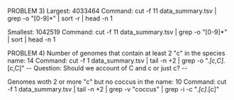 
PROBLEM 3)
Largest: 4033464
Command: cut -f 11 data_summary.tsv | grep -o "[0-9]*" | sort -r | head -n 1

Smallest: 1042519
Command: cut -f 11 data_summary.tsv | grep -o "[0-9]*" | sort | head -n 1

PROBLEM 4)
Number of genomes that contain at least 2 "c" in the species name: 14
Command: cut -f 1 data_summary.tsv | tail -n +2 | grep -o ".*[c,C].*[c,C]"
-- Question: Should we account of C and c or just c? --

Genomes woth 2 or more "c" but no coccus in the name: 10
Command: cut -f 1 data_summary.tsv | tail -n +2 | grep -v "coccus" | grep -i -c ".*[c].*[c]"